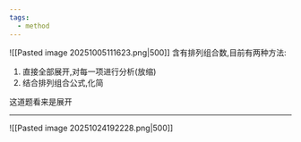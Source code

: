 ```yaml
---
tags:
  - method
---
```

![[Pasted image 20251005111623.png|500]]
含有排列组合数,目前有两种方法:
1. 直接全部展开,对每一项进行分析(放缩)
2. 结合排列组合公式,化简

这道题看来是展开

---
![[Pasted image 20251024192228.png|500]]



